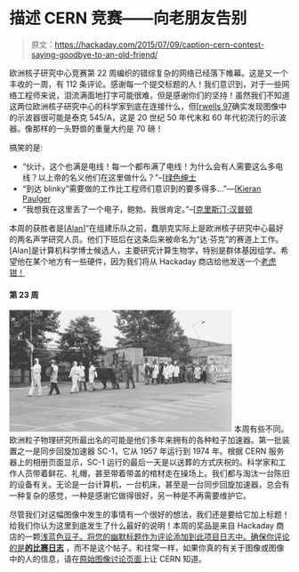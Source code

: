 # 描述 CERN 竞赛——向老朋友告别

> 原文：<https://hackaday.com/2015/07/09/caption-cern-contest-saying-goodbye-to-an-old-friend/>

欧洲核子研究中心竞赛第 22 周编织的错综复杂的网络已经落下帷幕。这是又一个丰收的一周，有 112 条评论。感谢每一个提交标题的人！我们意识到，对于一些网络工程师来说，泪流满面地打字可能很难，但是感谢你们的坚持！虽然我们不知道这两位欧洲核子研究中心的科学家到底在连接什么，但[[rwells 97](https://hackaday.io/hacker/22368)确实发现图像中的示波器很可能是泰克 545/A，这是 20 世纪 50 年代末和 60 年代初流行的示波器。像那样的一头野兽的重量大约是 70 磅！

搞笑的是:

*   “伙计，这个也满是电线！每一个都布满了电线！为什么会有人需要这么多电线？以上帝的名义他们在这里做什么？”–[[绿色绅士](https://hackaday.io/GreenGentleman)
*   “到达 blinky”需要做的工作比工程师们意识到的要多得多…”—[[Kieran Paulger](https://hackaday.io/hacker/76137)
*   “我想我在这里丢了一个电子，鲍勃。我很肯定。”–[[克里斯汀·汉普顿](https://hackaday.io/hacker/78862)

本周的获胜者是[[Alan](https://hackaday.io/clearlyalan)]“在组建乐队之前，蠢朋克实际上是欧洲核子研究中心最好的两名声学研究人员。他们下班后在这条后来被命名为“达·芬克”的赛道上工作。[Alan]是计算机科学博士候选人，主要研究计算生物学，特别是群体基因组学。希望他在某个地方有一些硬件，因为我们将从 Hackaday 商店给他发送一个[老虎钳！](http://store.hackaday.com/products/stickvise)

#### 第 23 周

[![cern-23-sm](img/8dbfbd6f0543283fc9ebfdf7a19326c7.png)](https://hackaday.io/contest/4200-caption-cern-contest/log/20700-caption-cern-contest-week-23) 本周有些不同。欧洲粒子物理研究所最出名的可能是他们多年来拥有的各种粒子加速器。第一批装置之一是同步回旋加速器 SC-1，它从 1957 年运行到 1974 年。根据 CERN 服务器上的相册页面显示，SC-1 运行的最后一天是以送葬的方式庆祝的。科学家和工作人员带着鲜花、礼帽，甚至带着带盖的棺材走在操场上。我们都与淘汰一台陈旧的设备有关。无论是一台计算机，一台机床，甚至是一台同步回旋加速器，总会有一种复杂的感觉，一种是感谢它做得很好，另一种是不再需要维护它。

尽管我们对这幅图像中发生的事情有一个很好的想法，我们还是要给它加上标题！给我们你认为这里到底发生了什么最好的说明！本周的奖品是来自 Hackaday 商店的一颗[浅蓝色豆子。将您的幽默标题作为评论添加到此项目日志中。确保你评论的是](http://store.hackaday.com/products/lightblue-bean)**[的比赛日志](https://hackaday.io/contest/4200-caption-cern-contest/log/20700-caption-cern-contest-week-23)** ，而不是这个帖子。和往常一样，如果你真的有关于图像或图像中的人的信息，请在[原始图像讨论页面](https://cds.cern.ch/record/1761651)上让 CERN 知道。